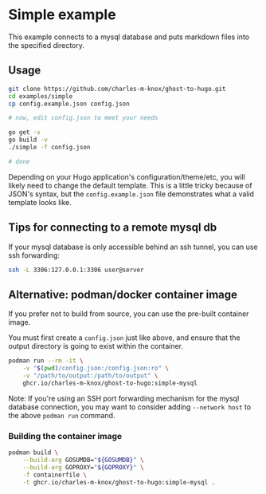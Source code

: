 # Simple example

This example connects to a mysql database and puts markdown files into the specified directory.

## Usage

```bash
git clone https://github.com/charles-m-knox/ghost-to-hugo.git
cd examples/simple
cp config.example.json config.json

# now, edit config.json to meet your needs

go get -v
go build -v
./simple -f config.json

# done
```

Depending on your Hugo application's configuration/theme/etc, you will likely need to change the default template. This is a little tricky because of JSON's syntax, but the `config.example.json` file demonstrates what a valid template looks like.

## Tips for connecting to a remote mysql db

If your mysql database is only accessible behind an ssh tunnel, you can use ssh forwarding:

```bash
ssh -L 3306:127.0.0.1:3306 user@server
```

## Alternative: podman/docker container image

If you prefer not to build from source, you can use the pre-built container image.

You must first create a `config.json` just like above, and ensure that the output directory is going to exist within the container.

```bash
podman run --rm -it \
    -v "$(pwd)/config.json:/config.json:ro" \
    -v "/path/to/output:/path/to/output" \
    ghcr.io/charles-m-knox/ghost-to-hugo:simple-mysql
```

Note: If you're using an SSH port forwarding mechanism for the mysql database connection, you may want to consider adding `--network host` to the above `podman run` command.

### Building the container image

```bash
podman build \
    --build-arg GOSUMDB="${GOSUMDB}" \
    --build-arg GOPROXY="${GOPROXY}" \
    -f containerfile \
    -t ghcr.io/charles-m-knox/ghost-to-hugo:simple-mysql .
```
